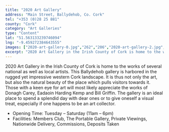 ```yaml
---
title: "2020 Art Gallery"
address: "Main Street, Ballydehob, Co. Cork"
tel: "+353 (0)28 25 881"
county: "Cork"
category: "Art Galleries"
type: "Content"
lat: "51.563133239746094"
lng: "-9.459272384643555"
images: ["2020-art-gallery-0.jpg","262","206","2020-art-gallery-2.jpg","200","150","2020-art-gallery-3.jpg","427","240","2020-art-gallery-4.jpg","262","206","2020-art-gallery-5.jpg","500","375","2020-art-gallery-6.jpg","263","350","2020-art-gallery-7.jpg","500","372","2020-art-gallery-8.jpg","500","374"]
excerpt: "2020 Art Gallery in the Irish County of Cork is home to the works of several national as well as local artists. This Ballydehob gallery is harbored in..."
---
```

<p>2020 Art Gallery in the Irish County of Cork is home to the works of several national as well as local artists. This Ballydehob gallery is harbored in the rugged yet impressive western Cork landscape. It is thus not only the art, but also the natural beauty of the place which pulls visitors towards it. Those with a keen eye for art will most likely appreciate the works of Donagh Carey, Eadaoin Harding Kemp and Bill Griffin. The gallery is an ideal place to spend a splendid day with dear ones or to give oneself a visual treat, especially if one happens to be an art collector.</p>  
    <ul> 
        <li>Opening Time: Tuesday &ndash; Saturday (11am &ndash; 6pm)</li> 
        <li>Facilities: Members Club, The Portable Gallery, Private Viewings, Nationwide Delivery, Commissions, Deposits Taken </li> </ul>
